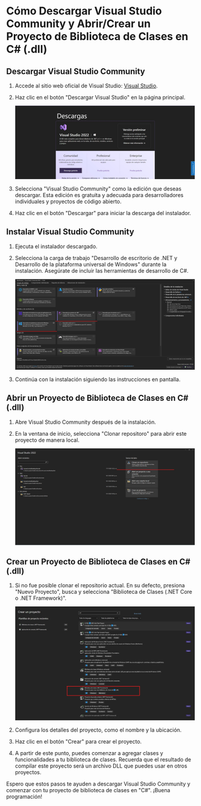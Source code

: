 # Cómo Descargar Visual Studio Community y Abrir/Crear un Proyecto de Biblioteca de Clases en C# (.dll)

## Descargar Visual Studio Community

1. Accede al sitio web oficial de Visual Studio: [Visual Studio](https://visualstudio.microsoft.com/es/downloads/).
2. Haz clic en el botón "Descargar Visual Studio" en la página principal.

   ![Descargar Visual Studio](https://github.com/JosuehCA/OOP_Team2/blob/414a0c929c23839606045923a9dfd56279a49dcd/RFID/Archivos/img/Cap1.jpg)

3. Selecciona "Visual Studio Community" como la edición que deseas descargar. Esta edición es gratuita y adecuada para desarrolladores individuales y proyectos de código abierto.

4. Haz clic en el botón "Descargar" para iniciar la descarga del instalador.

## Instalar Visual Studio Community

1. Ejecuta el instalador descargado.
   
3. Selecciona la carga de trabajo "Desarrollo de escritorio de .NET y Desarrollo de la plataforma universal de Windows" durante la instalación. Asegúrate de incluir las herramientas de desarrollo de C#.

   ![Selección de carga de trabajo](https://github.com/JosuehCA/OOP_Team2/blob/414a0c929c23839606045923a9dfd56279a49dcd/RFID/Archivos/img/Cap2.jpg)

4. Continúa con la instalación siguiendo las instrucciones en pantalla.

## Abrir un Proyecto de Biblioteca de Clases en C# (.dll)

1. Abre Visual Studio Community después de la instalación.

2. En la ventana de inicio, selecciona "Clonar repositoro" para abrir este proyecto de manera local.

   ![Crear un nuevo proyecto](https://github.com/JosuehCA/OOP_Team2/blob/414a0c929c23839606045923a9dfd56279a49dcd/RFID/Archivos/img/Cap3.jpg)

## Crear un Proyecto de Biblioteca de Clases en C# (.dll)

1. Si no fue posible clonar el repositorio actual. En su defecto, presiona "Nuevo Proyecto", busca y selecciona "Biblioteca de Clases (.NET Core o .NET Framework)".

   ![Selección de tipo de proyecto](https://github.com/JosuehCA/OOP_Team2/blob/414a0c929c23839606045923a9dfd56279a49dcd/RFID/Archivos/img/Cap5.jpg)

2. Configura los detalles del proyecto, como el nombre y la ubicación.

3. Haz clic en el botón "Crear" para crear el proyecto.

4. A partir de este punto, puedes comenzar a agregar clases y funcionalidades a tu biblioteca de clases. Recuerda que el resultado de compilar este proyecto será un archivo DLL que puedes usar en otros proyectos.

Espero que estos pasos te ayuden a descargar Visual Studio Community y comenzar con tu proyecto de biblioteca de clases en "C#". ¡Buena programación!
